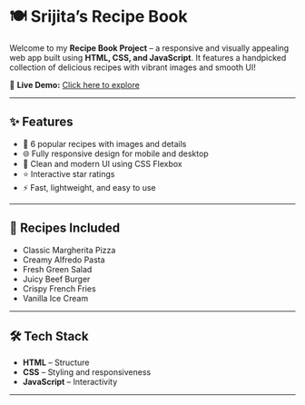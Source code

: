 # 🍽️ Srijita’s Recipe Book

Welcome to my **Recipe Book Project** – a responsive and visually appealing web app built using **HTML, CSS, and JavaScript**. It features a handpicked collection of delicious recipes with vibrant images and smooth UI!

🔗 **Live Demo:** [Click here to explore](https://srijita627.github.io/Recipe-book-project/)

---

## ✨ Features

- 🍕 6 popular recipes with images and details
- 🌐 Fully responsive design for mobile and desktop
- 💅 Clean and modern UI using CSS Flexbox
- ⭐ Interactive star ratings
- ⚡ Fast, lightweight, and easy to use

---

## 🧾 Recipes Included

- Classic Margherita Pizza
- Creamy Alfredo Pasta
- Fresh Green Salad
- Juicy Beef Burger
- Crispy French Fries
- Vanilla Ice Cream

---

## 🛠️ Tech Stack

- **HTML** – Structure
- **CSS** – Styling and responsiveness
- **JavaScript** – Interactivity

---

